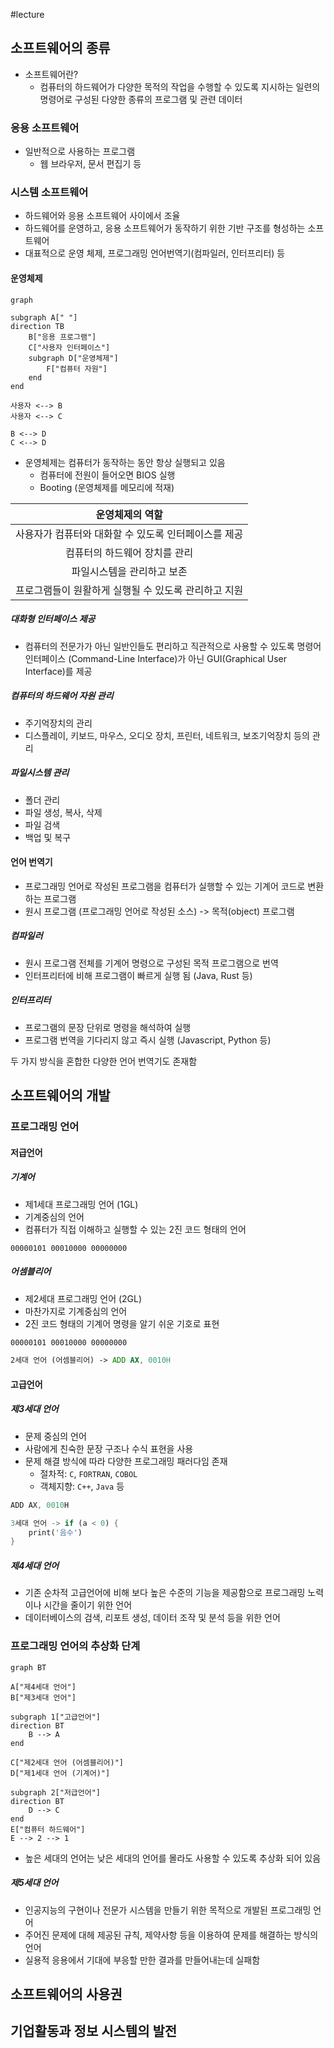 #lecture

## 소프트웨어의 종류

- 소프트웨어란?
	- 컴퓨터의 하드웨어가 다양한 목적의 작업을 수행할 수 있도록 지시하는 일련의 명령어로 구성된 다양한 종류의 프로그램 및 관련 데이터

### 응용 소프트웨어
- 일반적으로 사용하는 프로그램
	- 웹 브라우저, 문서 편집기 등
### 시스템 소프트웨어
- 하드웨어와 응용 소프트웨어 사이에서 조율
- 하드웨어를 운영하고, 응용 소프트웨어가 동작하기 위한 기반 구조를 형성하는 소프트웨어
- 대표적으로 운영 체제, 프로그래밍 언어번역기(컴파일러, 인터프리터) 등

#### 운영체제

```mermaid
graph

subgraph A[" "]
direction TB
	B["응용 프로그램"]
	C["사용자 인터페이스"]
	subgraph D["운영체제"]
		F["컴퓨터 자원"]
	end
end

사용자 <--> B
사용자 <--> C

B <--> D
C <--> D
```
- 운영체제는 컴퓨터가 동작하는 동안 항상 실행되고 있음
	- 컴퓨터에 전원이 들어오면 BIOS 실행
	- Booting (운영체제를 메모리에 적재)

|           운영체제의 역할            |
| :---------------------------: |
| 사용자가 컴퓨터와 대화할 수 있도록 인터페이스를 제공 |
|       컴퓨터의 하드웨어 장치를 관리        |
|        파일시스템을 관리하고 보존         |
| 프로그램들이 원활하게 실행될 수 있도록 관리하고 지원 |

##### 대화형 인터페이스 제공
- 컴퓨터의 전문가가 아닌 일반인들도 편리하고 직관적으로 사용할 수 있도록 명령어 인터페이스 (Command-Line Interface)가 아닌 GUI(Graphical User Interface)를 제공

##### 컴퓨터의 하드웨어 자원 관리
- 주기억장치의 관리
- 디스플레이, 키보드, 마우스, 오디오 장치, 프린터, 네트워크, 보조기억장치 등의 관리

##### 파일시스템 관리
- 폴더 관리
- 파일 생성, 복사, 삭제
- 파일 검색
- 백업 및 복구

#### 언어 번역기
- 프로그래밍 언어로 작성된 프로그램을 컴퓨터가 실행할 수 있는 기계어 코드로 변환하는 프로그램
- 원시 프로그램 (프로그래밍 언어로 작성된 소스) -> 목적(object) 프로그램

##### 컴파일러
- 원시 프로그램 전체를 기계어 명령으로 구성된 목적 프로그램으로 번역
- 인터프리터에 비해 프로그램이 빠르게 실행 됨 (Java, Rust 등)

##### 인터프리터
- 프로그램의 문장 단위로 명령을 해석하여 실행
- 프로그램 번역을 기다리지 않고 즉시 실행 (Javascript, Python 등)

두 가지 방식을 혼합한 다양한 언어 번역기도 존재함


## 소프트웨어의 개발

### 프로그래밍 언어

#### 저급언어
##### 기계어
- 제1세대 프로그래밍 언어 (1GL)
- 기계중심의 언어
- 컴퓨터가 직접 이해하고 실행할 수 있는 2진 코드 형태의 언어

```
00000101 00010000 00000000
```

##### 어셈블리어
- 제2세대 프로그래밍 언어 (2GL)
- 마찬가지로 기계중심의 언어
- 2진 코드 형태의 기계어 명령을 알기 쉬운 기호로 표현

```asm
00000101 00010000 00000000

2세대 언어 (어셈블리어) -> ADD AX, 0010H
```

#### 고급언어
##### 제3세대 언어
- 문제 중심의 언어
- 사람에게 친숙한 문장 구조나 수식 표현을 사용
- 문제 해결 방식에 따라 다양한 프로그래밍 패러다임 존재
	- 절차적: `C`, `FORTRAN`, `COBOL`
	- 객체지향: `C++`, `Java` 등

```dart
ADD AX, 0010H

3세대 언어 -> if (a < 0) {
	print('음수')
}
```
##### 제4세대 언어
- 기존 순차적 고급언어에 비해 보다 높은 수준의 기능을 제공함으로 프로그래밍 노력이나 시간을 줄이기 위한 언어
- 데이터베이스의 검색, 리포트 생성, 데이터 조작 및 분석 등을 위한 언어

### 프로그래밍 언어의 추상화 단계

```mermaid
graph BT

A["제4세대 언어"]
B["제3세대 언어"]

subgraph 1["고급언어"]
direction BT
	B --> A
end

C["제2세대 언어 (어셈블리어)"]
D["제1세대 언어 (기계어)"]

subgraph 2["저급언어"]
direction BT
	D --> C
end
E["컴퓨터 하드웨어"]
E --> 2 --> 1
```
- 높은 세대의 언어는 낮은 세대의 언어를 몰라도 사용할 수 있도록 추상화 되어 있음

##### 제5세대 언어
- 인공지능의 구현이나 전문가 시스템을 만들기 위한 목적으로 개발된 프로그래밍 언어
- 주어진 문제에 대헤 제공된 규칙, 제약사항 등을 이용하여 문제를 해결하는 방식의 언어
- 실용적 응용에서 기대에 부응할 만한 결과를 만들어내는데 실패함

## 소프트웨어의 사용권
## 기업활동과 정보 시스템의 발전